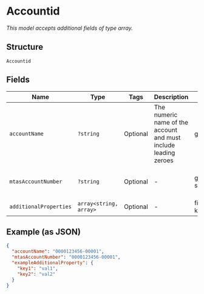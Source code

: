 
# Accountid

*This model accepts additional fields of type array.*

## Structure

`Accountid`

## Fields

| Name | Type | Tags | Description | Getter | Setter |
|  --- | --- | --- | --- | --- | --- |
| `accountName` | `?string` | Optional | The numeric name of the account and must include leading zeroes | getAccountName(): ?string | setAccountName(?string accountName): void |
| `mtasAccountNumber` | `?string` | Optional | - | getMtasAccountNumber(): ?string | setMtasAccountNumber(?string mtasAccountNumber): void |
| `additionalProperties` | `array<string, array>` | Optional | - | findAdditionalProperty(string key): array | additionalProperty(string key, array value): void |

## Example (as JSON)

```json
{
  "accountName": "0000123456-00001",
  "mtasAccountNumber": "0000123456-00001",
  "exampleAdditionalProperty": {
    "key1": "val1",
    "key2": "val2"
  }
}
```

